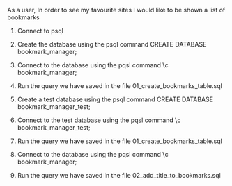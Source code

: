 As a user,
In order to see my favourite sites
I would like to be shown a list of bookmarks

1. Connect to psql

2. Create the database using the psql command CREATE DATABASE bookmark_manager;

3. Connect to the database using the pqsl command \c bookmark_manager;

4. Run the query we have saved in the file 01_create_bookmarks_table.sql

5. Create a test database using the psql command CREATE DATABASE bookmark_manager_test;

6. Connect to the test database using the pqsl command \c bookmark_manager_test;

7. Run the query we have saved in the file 01_create_bookmarks_table.sql

8. Connect to the database using the pqsl command \c bookmark_manager;

9. Run the query we have saved in the file 02_add_title_to_bookmarks.sql